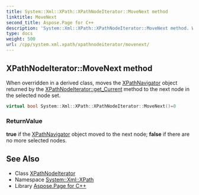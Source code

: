 ```yaml
---
title: System::Xml::XPath::XPathNodeIterator::MoveNext method
linktitle: MoveNext
second_title: Aspose.Page for C++
description: 'System::Xml::XPath::XPathNodeIterator::MoveNext method. When overridden in a derived class, moves the XPathNavigator object returned by the XPathNodeIterator::get_Current method to the next node in the selected node set in C++.'
type: docs
weight: 500
url: /cpp/system.xml.xpath/xpathnodeiterator/movenext/
---
```

## XPathNodeIterator::MoveNext method


When overridden in a derived class, moves the [XPathNavigator](../../xpathnavigator/) object returned by the [XPathNodeIterator::get_Current](../get_current/) method to the next node in the selected node set.

```cpp
virtual bool System::Xml::XPath::XPathNodeIterator::MoveNext()=0
```


### ReturnValue

**true** if the [XPathNavigator](../../xpathnavigator/) object moved to the next node; **false** if there are no more selected nodes.

## See Also

* Class [XPathNodeIterator](../)
* Namespace [System::Xml::XPath](../../)
* Library [Aspose.Page for C++](../../../)
